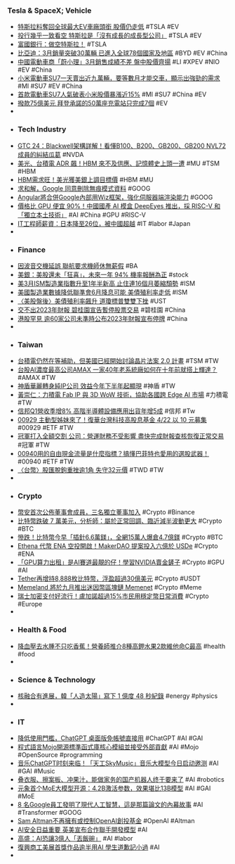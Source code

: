 ### Tesla & SpaceX; Vehicle
- [特斯拉料奪回全球最大EV車廠頭銜 股價仍走低](https://news.cnyes.com/news/id/5510111) #TSLA #EV
- [投行幾乎一致看空 特斯拉是「沒有成長的成長型公司」](https://news.cnyes.com/news/id/5510096) #TSLA #EV
- [富國銀行：做空特斯拉！](https://hk.investing.com/news/stock-market-news/article-493694) #TSLA
- [比亞迪：3月銷量突破30萬輛 已進入全球78個國家及地區](https://news.cnyes.com/news/id/5509958) #BYD #EV #China
- [中國電動車商「蔚小理」3月銷售成績不差 盤中股價齊揚](https://news.cnyes.com/news/id/5509976) #LI #XPEV #NIO #EV #China
- [小米電動車SU7一天賣出近九萬輛，要等數月才能交車，顯示出強勁的需求](https://uanalyze.com.tw/articles/237184983) #MI #SU7 #EV #China
- [首款電動車SU7人氣破表小米股價暴漲近15%](https://news.cnyes.com/news/id/5510559) #MI #SU7 #China #EV
- [撥款75億美元 拜登承諾的50萬座充電站只完成7個](https://news.cnyes.com/news/id/5509559) #EV
-
- ### Tech Industry
- [GTC 24：Blackwell架構詳解！看懂B100、B200、GB200、GB200 NVL72 成員的糾結瓜葛](https://www.techbang.com/posts/114167-gtc-24-blackwell-architecture-details-understanding-the-b100) #NVDA
- [美光、台積電 ADR 飆！HBM 來不及供應、記憶體史上頭一遭](https://technews.tw/2024/04/02/look-beyond-nvidia-as-these-three-ai-chip-stocks-win-praise-from-bofa/) #MU #TSM #HBM
- [HBM需求旺！美光獲美銀上調目標價](https://news.cnyes.com/news/id/5510113) #HBM #MU
- [求和解，Google 同意刪除無痕模式資料](https://technews.tw/2024/04/02/google-incognito-mode/) #GOOG
- [Angular將合併Google內部用Wiz框架，強化伺服器端渲染能力](https://www.ithome.com.tw/news/162078) #GOOG
- [價格比 GPU 便宜 90%！中國國產 AI 模盒 DeepEyes 推出，採 RISC-V 和「獨立本土技術」](https://www.inside.com.tw/article/34634-deepeyes) #AI #China #GPU #RISC-V
- [IT工程師薪資：日本降至26位，被中國超越](https://zh.cn.nikkei.com/columnviewpoint/column/55186-2024-04-02-05-00-11.html) #IT #labor #Japan
-
- ### Finance
- [因波音交機延誤 聯航要求機師休無薪假](https://news.cnyes.com/news/id/5510017) #BA
- [美銀：美股還未「狂喜」，未來一年 94% 機率報酬為正](https://finance.technews.tw/2024/04/02/investors-sentiment-are-not-at-the-level-of-euphoria/) #stock
- [美3月ISM製造業指數升至1年半新高 止住連16個月萎縮頹勢](https://news.cnyes.com/news/id/5510018) #ISM
- [美國製造業數據降低聯準會6月降息可能 美債殖利率走低](https://news.cnyes.com/news/id/5511698) #ISM
- [〈美股盤後〉美債殖利率飆升 道瓊標普雙雙下挫](https://news.cnyes.com/news/id/5510093) #UST
- [交不出2023年財報 碧桂園宣告暫停股票交易](https://www.ntdtv.com.tw/b5/20240402/video/387384.html?交不出2023年財報%20碧桂園宣告暫停股票交易) #碧桂園 #China
- [港股罕見 逾60家公司未準時公布2023年財報宣布停牌](https://udn.com/news/story/7333/7873016) #China
-
- ### Taiwan
- [台積電仍然在等補助，但美國已經開始討論晶片法案 2.0 計畫](https://finance.technews.tw/2024/04/02/the-united-states-has-begun-discussing-the-chip-act-2-0-plan/) #TSM #TW
- [台股AI濃度最高公司AMAX 一家40年老系統廠如何在十年前就搭上輝達？](https://tw.news.yahoo.com/台股ai濃度最高公司amax-一家40年老系統廠如何在十年前就搭上輝達？-011838559.html) #AMAX #TW
- [神盾華麗轉身純IP公司 效益今年下半年起顯現](https://news.cnyes.com/news/id/5511010) #神盾 #TW
- [黃崇仁：力積電 Fab IP 與 3D WoW 技術，協助各國跨 Edge AI 市場](https://technews.tw/2024/04/02/psmc-frank-huang-3d-stack-dram/) #力積電 #TW
- [信邦Q1營收季增8% 高階半導體設備應用出貨年增5成](https://news.cnyes.com/news/id/5511298) #信邦 #Tw
- [00929 主動型姊妹來了！復華台灣科技高股息基金 4/22 以 10 元募集](https://finance.technews.tw/2024/04/02/technology-high-dividends/) #00929 #ETF #TW
- [冠軍打入全額交割 公司：營運財務不受影響 盡快完成財報查核恢復正常交易](https://tw.news.yahoo.com/冠軍打入全額交割-公司-營運財務不受影響-盡快完成財報查核恢復正常交易-020521170.html) #冠軍 #TW
- [00940用的自由現金流量是什麼指標？搞懂巴菲特也愛用的選股武器！](https://tw.stock.yahoo.com/news/00940-自由現金流-巴菲特-價值投資-100015128.html) #00940 #ETF #TW
- [〈台幣〉股匯脫鉤重挫逾1角 失守32元價](https://news.cnyes.com/news/id/5510741) #TWD #TW
-
- ### Crypto
- [幣安首次公佈董事會成員，三名獨立董事加入](https://abmedia.io/binance-names-its-first-board-of-directors) #Crypto #Binance
- [比特幣跌破 7 萬美元，分析師：屬於正常回調、臨近減半波動更大](https://blockcast.it/2024/04/01/bitcoin-dipped-below-70k-analyst-excepts-heavy-market-volatility-approaching-halving/) #Crypto #BTC
- [慘跌！比特幣今早「插針6.6萬鎂」，全網15萬人爆倉4.7億鎂](https://www.blocktempo.com/stabbed-to-66000-this-morning-causing-150000-users-across-the-network-to-liquidate-positions-worth-470-million/) #Crypto #BTC
- [Ethena 代幣 ENA 空投開啟！MakerDAO 提案投入六億於 USDe](https://abmedia.io/makerdao-proposes-allocating-600-million-to-usde) #Crypto #ENA
- [「GPU算力出租」是AI賽道最靚的仔！學習NVIDIA賣金鏟子](https://www.blocktempo.com/explore-nodeais-gpu-rental-concept/) #Crypto #GPU #AI
- [Tether再增持8,888枚比特幣，浮盈超過30億美元](https://abmedia.io/tether-increases-bitcoin-holdings-by-8888-btc) #Crypto #USDT
- [Memeland 將於九月推出迷因幣區塊鏈 Memenet](https://abmedia.io/memeland-will-launch-memenet-in-september) #Crypto #Meme
- [瑞士加密支付好流行！盧加諾超過15%市民用穩定幣日常消費](https://www.blocktempo.com/lugano-embraces-cryptocurrencies-in-a-big-way/) #Crypto #Europe
-
- ### Health & Food
- [降血壓去水腫不只吃香蕉！營養師推介8種高鉀水果2款維他命C最高](https://std.stheadline.com/supplement/article/2583070/副刊-健康港-降血壓去水腫不只吃香蕉-營養師推介8種高鉀水果-2款維他命C最高) #health #food
-
- ### Science & Technology
- [核融合有進展，韓「人造太陽」寫下 1 億度 48 秒紀錄](https://technews.tw/2024/04/02/artificial-sun-sets-record-for-time-at-100-million-degrees-in-latest-advance-for-nuclear-fusion/) #energy #physics
-
- ### IT
- [降低使用門檻，ChatGPT 桌面版免帳號直接用](https://technews.tw/2024/04/02/you-can-use-chatgpt-instantly/) #ChatGPT #AI #GAI
- [程式語言Mojo開源標準函式庫核心模組並接受外部貢獻](https://www.ithome.com.tw/news/162053) #AI #Mojo #OpenSource #programming
- [音乐ChatGPT时刻来临！「天工SkyMusic」音乐大模型今日启动邀测](https://www.jiqizhixin.com/articles/2024-04-02-6) #AI #GAI #Music
- [叠衣服、擦案板、冲果汁，能做家务的国产机器人终于要来了](https://www.jiqizhixin.com/articles/2024-04-02-7) #AI #robotics
- [元象首个MoE大模型开源：4.2B激活参数，效果堪比13B模型](https://www.jiqizhixin.com/articles/2024-04-02) #AI #GAI #MoE
- [8 名Google員工發明了現代人工智慧，這是那篇論文的內幕故事](https://www.techbang.com/posts/114202-8-google-employees-invented-modern-artificial-intelligence) #AI #Transformer #GOOG
- [Sam Altman不再擁有或控制OpenAI創投基金](https://news.cnyes.com/news/id/5511124) #OpenAI #Altman
- [AI安全日益重要 英美宣布合作聯手開發模型](https://udn.com/news/story/6809/7872130?from=udn-ch1_breaknews-1-cate5-news) #AI
- [高盛：AI恐讓3億人「丟飯碗」](https://news.cnyes.com/news/id/5504596) #AI #labor
- [復興商工美展首獎作品逾半用AI 學生道歉記小過](https://news.pchome.com.tw/living/cna/20240401/index-17119706008217518009.html) #AI
-